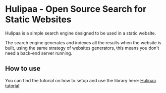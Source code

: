 # Hulipaa - Open Source Search for Static Websites

Hulipaa is a simple search engine designed to be used in a static website.

The search engine generates and indexes all the results when the website is built, using the same strategy of websites generators, this means you don't need a back-end server running.

## How to use
You can find the tutorial on how to setup and use the library here: [Hulipaa tutorial](tutorial.md)